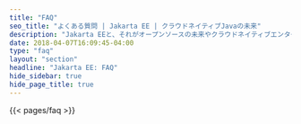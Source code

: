 ```yaml
---
title: "FAQ"
seo_title: "よくある質問 | Jakarta EE | クラウドネイティブJavaの未来"
description: "Jakarta EEと、それがオープンソースの未来やクラウドネイティブエンタープライズJavaに与える影響について学びます。"
date: 2018-04-07T16:09:45-04:00
type: "faq"
layout: "section"
headline: "Jakarta EE: FAQ"
hide_sidebar: true
hide_page_title: true
---
```

  

{{< pages/faq >}}
